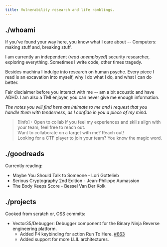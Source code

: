 ```yaml
---
title: Vulnerability research and life ramblings.
---
```

## ./whoami

If you’ve found your way here, you know what I care about -- Computers: making stuff and, breaking stuff. 

I am currently an independent (*read unemployed*) security researcher, exploring everything. Sometimes I write code, other times tragedy.

Besides machina I indulge into research on human psyche. Every piece I read is an excavation into myself, why I do what I do, and what I can do better.

Fair disclaimer before you interact with me -- am a bit acoustic and have ADHD. I am also a TMI enjoyer, you can never give me enough information.

*The notes you will find here are intimate to me and I request that you handle them with tenderness, as I confide in you a piece of my mind.*

>[!info]+ Open to collab
>If you feel my experiences and skills align with your team, feel free to reach out.  
>Want to collaborate on a target with me? Reach out!   
>Looking for a CTF player to join your team? You know the magic word.


## ./goodreads
Currently reading:
- Maybe You Should Talk to Someone - Lori Gottelieb
- Serious Cryptography 2nd Edition - Jean-Philippe Aumassion
- The Body Keeps Score - Bessel Van Der Kolk


## ./projects
Cooked from scratch or, OSS commits:
- Vector35/Debugger: Debugger component for the Binary Ninja Reverse engineering platform.
    - Added F4 keybinding for action Run To Here. [#663](https://github.com/Vector35/debugger/pull/663)
    - Added support for more LLIL architectures.
